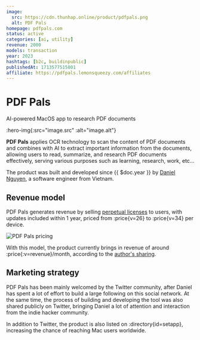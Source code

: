 ```yaml
---
image:
  src: https://cdn.thunhap.online/product/pdfpals.png
  alt: PDF Pals
homepage: pdfpals.com
status: active
categories: [ai, utility]
revenue: 2000
models: transaction
year: 2023
hashtags: [b2c, buildinpublic]
publishedAt: 1713577515801
affiliate: https://pdfpals.lemonsqueezy.com/affiliates
---
```


# PDF Pals

AI-powered MacOS app to research PDF documents

:hero-img{:src="image.src" :alt="image.alt"}

__PDF Pals__ applies OCR technology to scan the content of PDF documents and combines with AI to extract important information from the documents, allowing users to read, summarize, and research PDF documents effectively, serving various purposes such as learning, research, work, etc...

The product was built and developed since {{ $doc.year }} by [Daniel Nguyen](https://twitter.com/daniel_nguyenx), a software engineer from Vietnam.

## Revenue model

PDF Pals generates revenue by selling [perpetual licenses](https://pdfpals.com/buy) to users, with updates included within 1 year, priced from :price{v=26} to :price{v=34} per device.

![PDF Pals pricing](https://cdn.thunhap.online/product/pdfpals+pricing.png)

With this model, the product currently brings in revenue of around :price{:v=revenue}/month, according to the [author's sharing](https://twitter.com/daniel_nguyenx).

## Marketing strategy

PDF Pals has been mainly welcomed by the Twitter community, after Daniel has spent a lot of effort to build a large following on this social network. At the same time, the process of building and developing the tool was also shared publicly on Twitter, bringing Daniel a lot of attention and interaction from the indie hacker community.

In addition to Twitter, the product is also listed on :directory{id=setapp}, increasing the chance of reaching Mac users worldwide.
